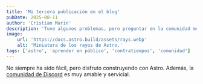 ```yaml
---
title: 'Mi tercera publicación en el blog'
pubDate: 2025-08-11
author: 'Cristian Marin'
description: 'Tuve algunos problemas, pero preguntar en la comunidad me ayudó mucho.'
image:
    url: 'https://docs.astro.build/assets/rays.webp'
    alt: 'Miniatura de los rayos de Astro.'
tags: ['astro', 'aprender en público', 'contratiempos', 'comunidad']
---
```

No siempre ha sido fácil, pero disfruto construyendo con Astro. Además, la [comunidad de Discord](https://astro.build/chat) es muy amable y servicial.